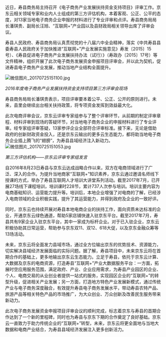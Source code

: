 近日，寿县商务局主持召开《电子商务产业发展扶持资金支持项目》评审工作。京东云相关领域专家和业内人士组成的第三方评估机构，本着客观、公正、公平的态度，对13家当地电子商务企业申报的材料进行了专业评审和点评。寿县商务局局长潘琪贵、副局长汪旭、“互联网+”产业园以及县财政局相关领导出席了评审会议。

寿县人民政府、寿县商务局认真贯彻党的十八届六中全会精神，落实《中共寿县县委寿县人民政府关于加快推进“互联网+”产业发展实施意见》寿发〔2015〕15号）、《寿县促进电子商务产业发展扶持办法（试行）》（寿政办〔2015〕17号）等文件精神，组织开展了此次电子商务发展资金申报项目评审会，并以此为契机，促进寿县电子商务产业发展，推动当地产业结构全面提升。

![微信图片_20170725151100.jpg]()

*2016年度电子商务产业发展扶持资金支持项目第三方评审会现场*

寿县商务局局长潘琪贵表示，项目评审要本着公平、公正、公开的原则进行。未来，县里会继续出台相关扶持政策，将专项资金发挥到效益最大化。

此次电商评审会议，京东云评审专家组参与了整个评审环节，从前期的制定评审章程、材料评审到现场的答疑环节，对当地电子商务企业的申报材料进行了专业评审。经专家组评审答疑，13家参评企业全部符合评审标准。接下来，无论是借助政府的创新财政资金投入，还是京东云输出的更多云生态能力，都将助当地电子商务企业插上腾飞的“翅膀”，为寿县县域经济注入新动力。![微信图片_20170725151053.jpg]()

*第三方评估机构——京东云评审专家组发言*

自2016年8月23日寿县与京东云达成战略合作以来，双方在电商领域进行了广泛、深入的合作。为提升当地商家“互联网+”知识素养，京东云通过邀请名师线下授课的方式，举办了寿县互联网人才培训大讲堂系列活动。截至2017年7月，已开展27场线下课程培训，培训课时228节，累计737人次参与培训。培训主要内容为电商基础知识、运营能力提升等。培训后，本地企业增强了对电商的了解，已经涉入电商领域的企业积极实践，提升了其运营能力，并得到政府及企业的一致好评。

同时，京东云也持续开展对寿县本地电商企业的扶持工作，面向资质未达标准的企业，开通京东云绿色通道，帮助5家店铺快速入驻京东平台。截至2017年7月，寿县共有9家企业入驻京东平台，其中一家成为标杆企业。对于已入驻企业，京东云积极协助其日常运营，帮助参与京东双11、双12、618大促，以及京东金融众筹等13场活动。

未来，京东云将全面发力县域市场，通过全方位输出京东的优势技术、资源能力，切实解决县域经济发展面临的实际问题。据了解，寿县项目中，未来京东云将在首期合作的基础上，更多地输出京东云生态能力。立足于寿县，依托于京东云计算、大数据及京东的电商资源，打造寿县“互联网+”产业大数据服务平台：一方面，拓展时空应用服务范围，满足政府、产业、企业应用需求，为寿县产业园区的企业、个人、电商交易的从业创业者提供一站式的服务，实现园区企业的“互联网+”的转型升级，促进相关产业发展；另一方面，打造地方特色产业发展新模式，通过传统产业与电子商务深度融合，有效提升寿县电子商务发展水平，带动寿县农特产品、旅游产品等相关特色产品的市场推广，为大众创业、万众创新及改善民生服务带来新动力。

此次电子商务发展资金申报项目评审会议的顺利完成，标志着京东与寿县的首期合作达到了一个新的里程碑，同时也为寿县与京东下期的合作奠定了良好基础。京东云一直致力于助力传统企业的“互联网+”转型，未来，京东云将更全面地与当地大数据和电商产业结合，为寿县县域经济发展注入更多创新活力。